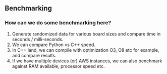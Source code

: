 ## Benchmarking     

### How can we do some benchmarking here?                        
1. Generate randomized data for various board sizes and compare time in seconds / milli-seconds.                  
2. We can compare Python vs C++ speed.                      
3. In C++ land, we can compile with optimization O3, O8 etc for example, and compare results.    
4. If we have multiple devices (or) AWS instances, we can also benchmark against RAM available, processor speed etc. 

